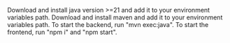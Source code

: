 Download and install java version >=21 and add it to your environment variables path.
Download and install maven and add it to your environment variables path.
To start the backend, run "mvn exec:java".
To start the frontend, run "npm i" and "npm start".
